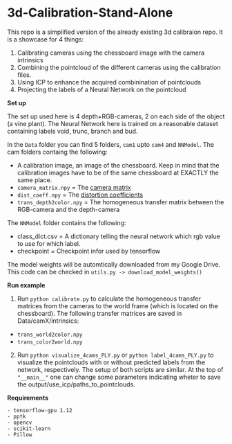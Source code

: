 3d-Calibration-Stand-Alone
==================

This repo is a simplified version of the already existing 3d calibraion repo. It is a showcase for 4 things:

1) Calibrating cameras using the chessboard image with the camera intrinsics
2) Combining the pointcloud of the different cameras using the calibration files.
3) Using ICP to enhance the acquired combinination of pointclouds
4) Projecting the labels of a Neural Network on the pointcloud


**Set up**

The set up used here is 4 depth+RGB-cameras, 2 on each side of the object (a vine plant).
The Neural Network here is trained on a reasonable dataset containing labels void, trunc, branch and bud. 


In the `Data` folder you can find 5 folders, `cam1` upto `cam4` and `NNModel`.
The cam folders containg the following:
- A calibration image, an image of the chessboard. Keep in mind that the calibration images have to be of the same chessboard at EXACTLY the same place. 
- ```camera_matrix.npy``` = The [camera matrix](https://en.wikipedia.org/wiki/Camera_matrix)
- ```dist_coeff.npy``` = The [distortion coefficients](https://docs.opencv.org/2.4/doc/tutorials/calib3d/camera_calibration/camera_calibration.html)
- ```trans_depth2color.npy``` = The homogeneous transfer matrix between the RGB-camera and the depth-camera

The `NNModel` folder contains the following:
- class_dict.csv  = A dictionary telling the neural network which rgb value to use for which label.
- checkpoint = Checkpoint infor used by tensorflow

The model weights will be automtically downloaded from my Google Drive. This code can be checked in ```utils.py -> download_model_weights()```

**Run example**

1) Run ```python calibrate.py``` to calculate the homogeneous transfer matrices from the cameras to the world frame (which is located on the chessboard). The following transfer matrices are saved in Data/camX/intrinsics:

- `trans_world2color.npy`
- `trans_color2world.npy`

2) Run ```python visualize_4cams_PLY.py``` or ```python label_4cams_PLY.py``` to visualize the pointclouds with or without predicted labels from the network, respectively. The setup of both scripts are similar. At the top of ```"__main__"``` one can change some parameters indicating wheter to save the output/use_icp/paths_to_pointclouds.

**Requirements**
```
- tensorflow-gpu 1.12
- pptk
- opencv
- scikit-learn
- Pillow
